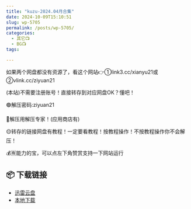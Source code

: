 ```yaml
---
title: "kuzu-2024.04月合集"
date: 2024-10-09T15:10:51
slug: wp-5705
permalink: /posts/wp-5705/
categories:
  - 其它📺
  - BG📺
tags:

---
```


如果两个网盘都没有资源了，看这个网站👉①link3.cc/xianyu21或②vlink.cc/ziyuan21

(本站)不需要注册账号！直接转存到对应网盘OK？懂吧！

🟢解压密码:ziyuan21

🔵解压用解压专家！(应用商店有)

🟡转存的链接网盘有教程！一定要看教程！按教程操作！不按教程操作你不会解压！

💰🈶能力的宝，可以点左下角赞赏支持一下网站运行

## 📦 下载链接
- [迅雷云盘](https://blziyuan21.com/pay-download/5705?key=1d3770211d&down_id=0)
- [本地下载](https://blziyuan21.com/pay-download/5705?key=1d3770211d&down_id=1)

